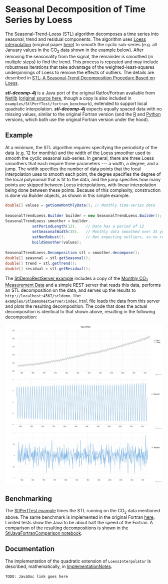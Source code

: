 # Seasonal Decomposition of Time Series by Loess

The Seasonal-Trend-Loess (STL) algorithm decomposes a time series into seasonal, trend and residual components. The algorithm uses [Loess interpolation](https://en.wikipedia.org/wiki/Local_regression) (original paper [here](http://www.stat.washington.edu/courses/stat527/s13/readings/Cleveland_JASA_1979.pdf)) to smooth the cyclic sub-series (e.g. all January values in the CO<sub>2</sub> data shown in the example below). After removing the seasonality from the signal, the remainder is smoothed (in multiple steps) to find the trend. This process is repeated and may include robustness iterations that take advantage of the weighted-least-squares underpinnings of Loess to remove the effects of outliers. The details are described in [STL: A Seasonal-Trend Decomposition Procedure Based on Loess](http://www.wessa.net/download/stl.pdf).   

**_stl-decomp-4j_** is a Java port of the original Ratfor/Fortran available from [Netlib](http://netlib.org) ([original source here](http://netlib.org/a/stl), though a copy is also included in `examples/StlPerfTest/fortran_benchmark`), extended to support local quadratic interpolation. **_stl-decomp-4j_** expects equally spaced data with no missing values, similar to the original  Fortran version (and the [R](https://stat.ethz.ch/R-manual/R-devel/library/stats/html/stl.html) and [Python](https://github.com/jcrotinger/pyloess) versions, which both use the original Fortran version under the hood).

## Example

At a minimum, the STL algorithm requires specifying the periodicity of the data (e.g. 12 for monthly) and the width of the Loess smoother used to smooth the cyclic seasonal sub-series. In general, there are three Loess smoothers that each require three parameters --- a width, a degree, and a jump. The width specifies the number of data points that the local interpolation uses to smooth each point, the degree specifies the degree of the local polynomial that is fit to the data, and the jump specifies how many points are skipped between Loess interpolations, with linear interpolation being done between these points. Because of this complexity, construction is done via Builder objects, as shown in this simple example.

```java
double[] values = getSomeMonthlyData(); // Monthly time-series data

SeasonalTrendLoess.Builder builder = new SeasonalTrendLoess.Builder();
SeasonalTrendLoess smoother = builder.
			setPeriodLength(12).    // Data has a period of 12
			setSeasonalWidth(35).   // Monthly data smoothed over 35 years
			setNonRobust().         // Not expecting outliers, so no robustness iterations
			buildSmoother(values);

SeasonalTrendLoess.Decomposition stl = smoother.decompose();
double[] seasonal = stl.getSeasonal();
double[] trend = stl.getTrend();
double[] residual = stl.getResidual();
```

The [StlDemoRestServer example](examples/StlDemoRestServer) includes a copy of the [Monthly CO<sub>2</sub> Measurement Data](http://www.esrl.noaa.gov/gmd/ccgg/trends/) and a simple REST server that reads this data, performs an STL decomposition on the data, and serves up the results to `http://localhost:4567/stldemo`. The `examples/StlDemoRestServer/index.html` file loads the data from this server and plots the resulting decomposition. The code that does the actual decomposition is identical to that shown above, resulting in the following decomposition:

![CO2 Plot](examples/StlDemoRestServer/co2_stl_highchart.jpg)

## Benchmarking

The [StlPerfTest example](examples/StlPerfTest) times the STL running on the CO<sub>2</sub> data mentioned above. The same benchmark is implemented in the original Fortran [here](examples/StlPerfTest/fortran_benchmark). Limited tests show the Java to be about half the speed of the Fortran. A comparison of the resulting decompositions is shown in the [StlJavaFortranComparison notebook](examples/StlPerfTest/StlJavaFortranComparison.ipynb).

## Documentation

The implementation of the quadratic extension of `LoessInterpolator` is described, mathematically, in [ImplementationNotes](stl-decomp-4j/docs/ImplementationNotes.pdf).

`TODO: JavaDoc link goes here`




